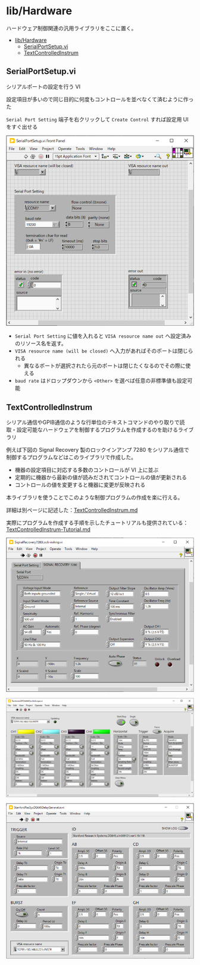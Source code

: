 lib/Hardware
==

ハードウェア制御関連の汎用ライブラリをここに置く。

- [lib/Hardware](#libhardware)
  - [SerialPortSetup.vi](#serialportsetupvi)
  - [TextControlledInstrum](#textcontrolledinstrum)

SerialPortSetup.vi
--

シリアルポートの設定を行う VI

設定項目が多いので同じ目的に何度もコントロールを並べなくて済むように作った

`Serial Port Setting` 端子を右クリックして `Create Control` すれば設定用 UI をすぐ出せる

![](image4md/pins-SerialPortSetup.png)

- `Serial Port Setting` に値を入れると `VISA resource name out` へ設定済みのリソース名を返す。
- `VISA resource name (will be closed)` へ入力があればそのポートは閉じられる
  - 異なるポートが選択されたら元のポートは閉じたくなるのでその際に使える
- `baud rate` はドロップダウンから `<Other>` を選べば任意の非標準値も設定可能

TextControlledInstrum
--

シリアル通信やGPIB通信のような行単位のテキストコマンドのやり取りで読取・設定可能なハードウェアを制御するプログラムを作成するのを助けるライブラリ

例えば下図の Signal Recovery 製のロックインアンプ 7280 をシリアル通信で制御するプログラムなどはこのライブラリで作成した。

- 機器の設定項目に対応する多数のコントロールが VI 上に並ぶ
- 定期的に機器から最新の値が読みだされてコントロールの値が更新される
- コントロールの値を変更すると機器に変更が反映される

本ライブラリを使うことでこのような制御プログラムの作成を楽に行える。

詳細は別ページに記述した：[TextControlledInstrum.md](TextControlledInstrum.md)

実際にプログラムを作成する手順を示したチュートリアルも提供されている：
[TextControlledInstrum-Tutorial.md](TextControlledInstrum-Tutorial.md)

![](../../hardware/image4md/panel-SignalRecovery7280.png)

![](../../hardware/image4md/panel-DPO4000.png)

![](../../hardware/image4md/panel-DG645.png)
